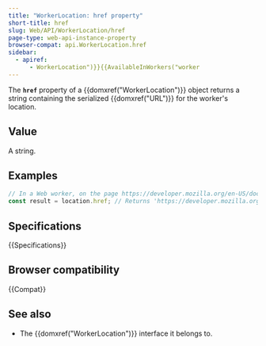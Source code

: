 ```yaml
---
title: "WorkerLocation: href property"
short-title: href
slug: Web/API/WorkerLocation/href
page-type: web-api-instance-property
browser-compat: api.WorkerLocation.href
sidebar:
  - apiref:
      - WorkerLocation")}}{{AvailableInWorkers("worker
---
```


The **`href`** property of a {{domxref("WorkerLocation")}} object returns a string containing the serialized {{domxref("URL")}} for the worker's location.

## Value

A string.

## Examples

```js
// In a Web worker, on the page https://developer.mozilla.org/en-US/docs/Web
const result = location.href; // Returns 'https://developer.mozilla.org/en-US/docs/Web'
```

## Specifications

{{Specifications}}

## Browser compatibility

{{Compat}}

## See also

- The {{domxref("WorkerLocation")}} interface it belongs to.
